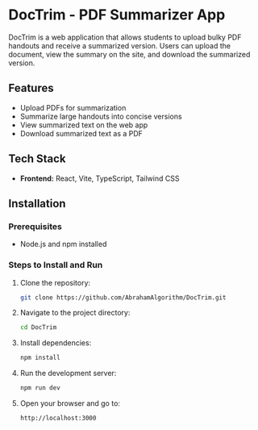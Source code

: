 # DocTrim - PDF Summarizer App

DocTrim is a web application that allows students to upload bulky PDF handouts and receive a summarized version. Users can upload the document, view the summary on the site, and download the summarized version.

## Features
- Upload PDFs for summarization
- Summarize large handouts into concise versions
- View summarized text on the web app
- Download summarized text as a PDF

## Tech Stack
- **Frontend:** React, Vite, TypeScript, Tailwind CSS

## Installation

### Prerequisites
- Node.js and npm installed

### Steps to Install and Run

1. Clone the repository:
    ```bash
    git clone https://github.com/AbrahamAlgorithm/DocTrim.git
    ```

2. Navigate to the project directory:
    ```bash
    cd DocTrim
    ```

3. Install dependencies:
    ```bash
    npm install
    ```

4. Run the development server:
    ```bash
    npm run dev
    ```

5. Open your browser and go to:
    ```
    http://localhost:3000
    ```

